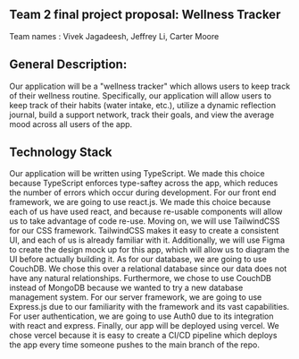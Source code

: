 ## Team 2 final project proposal: Wellness Tracker


Team names : Vivek Jagadeesh, Jeffrey Li, Carter Moore


## General Description:
Our application will be a "wellness tracker" which allows users to keep track of their wellness routine. Specifically, our application will allow users to keep track of their habits (water intake, etc.), utilize a dynamic reflection journal, build a support network, track their goals, and view the average mood across all users of the app.


## Technology Stack
Our application will be written using TypeScript. We made this choice because TypeScript enforces type-saftey across the app, which reduces the number of errors which occur during development. For our front end framework, we are going to use react.js. We made this choice because each of us have used react, and because re-usable components will allow us to take advantage of code re-use. Moving on, we will use TailwindCSS for our CSS framework. TailwindCSS makes it easy to create a consistent UI, and each of us is already familiar with it. Additionally, we will use Figma to create the design mock up for this app, which will allow us to diagram the UI before actually building it. As for our database, we are going to use CouchDB. We chose this over a relational database since our data does not have any natural relationships. Furthermore, we chose to use CouchDB instead of MongoDB because we wanted to try a new database management system. For our server framework, we are going to use Express.js due to our familiarity with the framework and its vast capabilities. For user authentication, we are going to use Auth0  due to its integration with react and express. Finally, our app will be deployed using vercel. We chose vercel because it is easy to create a CI/CD pipeline which deploys the app every time someone pushes to the main branch of the repo.
 








